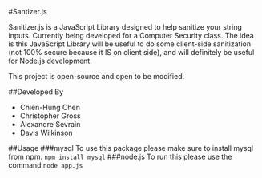 #Santizer.js

Sanitizer.js is a JavaScript Library designed to help sanitize your string inputs. Currently being developed for a Computer Security class. The idea is this JavaScript Library will be useful to do some client-side sanitization (not 100% secure because it IS on client side), and will definitely be useful for Node.js development.

This project is open-source and open to be modified.

##Developed By
- Chien-Hung Chen
- Christopher Gross
- Alexandre Sevrain
- Davis Wilkinson

##Usage
###mysql
To use this package please make sure to install mysql from npm.
<code>npm install mysql</code>
###node.js
To run this please use the command
<code>node app.js</code>

